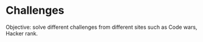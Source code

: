 # Challenges

Objective: solve different challenges from different sites such as Code wars, Hacker rank.
